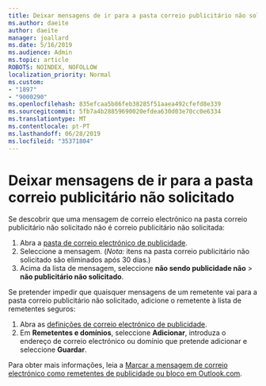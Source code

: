 ```yaml
---
title: Deixar mensagens de ir para a pasta correio publicitário não solicitado na Outlook.com
ms.author: daeite
author: daeite
manager: joallard
ms.date: 5/16/2019
ms.audience: Admin
ms.topic: article
ROBOTS: NOINDEX, NOFOLLOW
localization_priority: Normal
ms.custom:
- "1897"
- "9000290"
ms.openlocfilehash: 835efcaa5b86feb38285f51aaea492cfefd8e339
ms.sourcegitcommit: 5fb7a4b28859690020efdea630d03e70cc0e6334
ms.translationtype: MT
ms.contentlocale: pt-PT
ms.lasthandoff: 06/28/2019
ms.locfileid: "35371804"
---
```

# <a name="stop-messages-from-going-to-your-junk-email-folder"></a>Deixar mensagens de ir para a pasta correio publicitário não solicitado

Se descobrir que uma mensagem de correio electrónico na pasta correio publicitário não solicitado não é correio publicitário não solicitada:

1. Abra a [pasta de correio electrónico de publicidade](https://outlook.live.com/mail/junkemail).
1. Seleccione a mensagem. (*Nota:* itens na pasta correio publicitário não solicitado são eliminados após 30 dias.)
1. Acima da lista de mensagem, seleccione **não sendo publicidade não** > **não publicitário não solicitado**.

Se pretender impedir que quaisquer mensagens de um remetente vai para a pasta correio publicitário não solicitado, adicione o remetente à lista de remetentes seguros:

1. Abra as [definições de correio electrónico de publicidade](https://go.microsoft.com/fwlink/?linkid=2035804).
1. Em **Remetentes e domínios**, seleccione **Adicionar**, introduza o endereço de correio electrónico ou domínio que pretende adicionar e seleccione **Guardar**.

Para obter mais informações, leia a [Marcar a mensagem de correio electrónico como remetentes de publicidade ou bloco em Outlook.com](https://support.office.com/article/a3ece97b-82f8-4a5e-9ac3-e92fa6427ae4).
